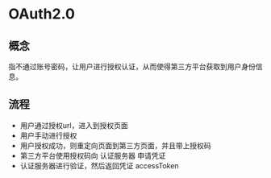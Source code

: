 # OAuth2.0



## 概念

指不通过账号密码，让用户进行授权认证，从而使得第三方平台获取到用户身份信息。



## 流程

- 用户通过授权url，进入到授权页面
- 用户手动进行授权
- 用户授权成功，则重定向页面到第三方页面，并且带上授权码
- 第三方平台使用授权码向 认证服务器 申请凭证
- 认证服务器进行验证，然后返回凭证 accessToken



